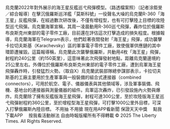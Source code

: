烏克蘭2022年對外展示的海王星反艦巡弋飛彈模型。（路透檔案照）〔記者涂鉅旻／綜合報導〕在擊沉俄羅斯巡洋艦「莫斯科號」一役聲名大噪的烏克蘭R-360「海王星」反艦飛彈，在經過數次研改後，不僅有增程型，也有可打擊陸上目標的攻陸型巡弋飛彈。烏克蘭海軍宣稱，其周一凌晨動用R-360巡弋飛彈，轟炸位於俄羅斯布良斯克州東部的電子零件工廠，目前還在評估這次打擊造成的損失程度。根據報導，烏克蘭海軍在Telegram表示，他們趁著夜間發射「海王星」飛彈，成功襲擊卡拉切夫斯基（Karachevsky）區的軍事電子零件工廠，致使俄軍供應鏈的其中環節遭摧毀。這篇報導稱，烏克蘭此次襲擊俄羅斯，共動用4枚「海王星」飛彈，射程約240公里（約150英里），這意味著此次飛彈發射地點，距離烏克蘭邊境約25公里左右。外傳位於俄羅斯布良斯克州東部的電子零件工廠，遭到烏軍海王星飛彈轟炸時，引發猛烈火勢。（取自X）烏克蘭武裝部隊總參謀部表示，卡拉切夫斯基的工廠主要用於生產軍事與一般裝備的組合式連接器（combined connectors），可用於航空、電子、儀器儀表與其他領域等，涉及軍事裝備、飛機、基地台的連接器與測量儀器的組件。烏軍這次轟炸，已引發設施內火勢與爆炸。烏克蘭除了擁有反艦版海王星飛彈，射程可達300公里，至於攻陸版海王星巡弋飛彈射程約360公里，至於增程型海王星飛彈，可打擊1000公里外目標，可深入打擊俄羅斯內陸目標。
    不用抽 不用搶 現在用APP看新聞 保證天天中獎　
    點我下載APP　
    按我看活動辦法
自由時報版權所有不得轉載 © 2025 The Liberty Times. All Rights Reserved.